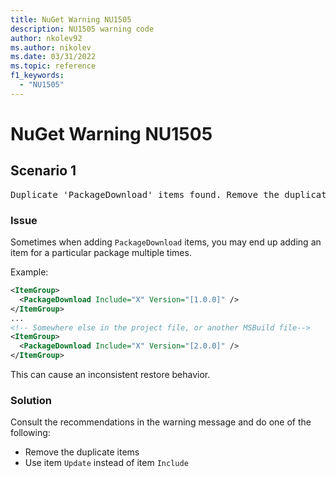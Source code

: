 ```yaml
---
title: NuGet Warning NU1505
description: NU1505 warning code
author: nkolev92
ms.author: nikolev
ms.date: 03/31/2022
ms.topic: reference
f1_keywords: 
  - "NU1505"
---
```


# NuGet Warning NU1505

## Scenario 1

<pre>Duplicate 'PackageDownload' items found. Remove the duplicate items or use the Update functionality to ensure a consistent restore behavior. The duplicate 'PackageDownload' items are: X [1.0.0], X [2.0.0].</pre>

### Issue

Sometimes when adding `PackageDownload` items, you may end up adding an item for a particular package multiple times.

Example:

```xml
<ItemGroup>
  <PackageDownload Include="X" Version="[1.0.0]" />
</ItemGroup>
...
<!-- Somewhere else in the project file, or another MSBuild file-->
<ItemGroup>
  <PackageDownload Include="X" Version="[2.0.0]" />
</ItemGroup>
```

This can cause an inconsistent restore behavior.

### Solution

Consult the recommendations in the warning message and do one of the following:

- Remove the duplicate items
- Use item `Update` instead of item `Include`
